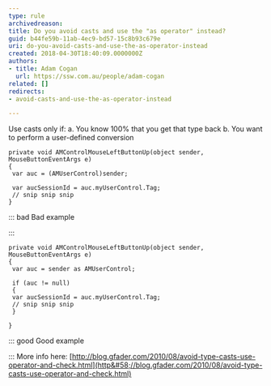 ```yaml
---
type: rule
archivedreason: 
title: Do you avoid casts and use the "as operator" instead?
guid: b44fe59b-11ab-4ec9-bd57-15c8b93c679e
uri: do-you-avoid-casts-and-use-the-as-operator-instead
created: 2018-04-30T18:40:09.0000000Z
authors:
- title: Adam Cogan
  url: https://ssw.com.au/people/adam-cogan
related: []
redirects:
- avoid-casts-and-use-the-as-operator-instead

---
```


Use casts only if:
a. You know 100% that you get that type back
b. You want to perform a user-defined conversion 

<!--endintro-->



```
private void AMControlMouseLeftButtonUp(object sender, MouseButtonEventArgs e)
{
 var auc = (AMUserControl)sender; 
   
 var aucSessionId = auc.myUserControl.Tag;
 // snip snip snip
}
```



::: bad
Bad example

:::



```
private void AMControlMouseLeftButtonUp(object sender, MouseButtonEventArgs e)
{
 var auc = sender as AMUserControl; 
   
 if (auc != null)
 {
 var aucSessionId = auc.myUserControl.Tag;
 // snip snip snip
 } 
   
}
```



::: good
Good example

:::
  More info here: [http://blog.gfader.com/2010/08/avoid-type-casts-use-operator-and-check.html](http&#58;//blog.gfader.com/2010/08/avoid-type-casts-use-operator-and-check.html)
